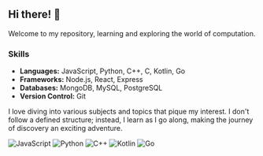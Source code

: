 ## Hi there! 👋
Welcome to my repository, learning and exploring the world of computation.

### Skills

- **Languages:** JavaScript, Python, C++, C, Kotlin, Go
- **Frameworks:** Node.js, React, Express
- **Databases:** MongoDB, MySQL, PostgreSQL
- **Version Control:** Git

I love diving into various subjects and topics that pique my interest. I don't follow a defined structure; instead, I learn as I go along, making the journey of discovery an exciting adventure.

   ![JavaScript](https://progress-bar.dev/85/?title=JavaScript)
   ![Python](https://progress-bar.dev/75/?title=Python)
   ![C++](https://progress-bar.dev/70/?title=C%2B%2B)
   ![Kotlin](https://progress-bar.dev/60/?title=Kotlin)
   ![Go](https://progress-bar.dev/60/?title=Go)


   <!--![GitHub Contributions](https://github-readme-streak-stats.herokuapp.com/?user=marangaa)>



Feel free to explore my repositories and projects. If you're interested in collaborating or have any questions, don't hesitate to reach out.

🚀
